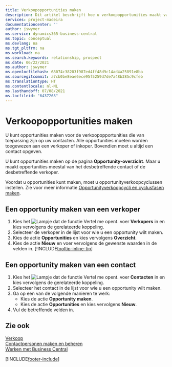 ```yaml
---
title: Verkoopopportunities maken
description: Dit artikel beschrijft hoe u verkoopopportunities maakt vanuit een verkoper of contact in Business Central.
services: project-madeira
documentationcenter: ''
author: jswymer
ms.service: dynamics365-business-central
ms.topic: conceptual
ms.devlang: na
ms.tgt_pltfrm: na
ms.workload: na
ms.search.keywords: relationship, prospect
ms.date: 06/22/2021
ms.author: jswymer
ms.openlocfilehash: 68074c38203f987ed4ff48d9c14ad4a25891e8ba
ms.sourcegitcommit: a7cb0be8eae6ece95f5259d7de7a48b385c9cfeb
ms.translationtype: HT
ms.contentlocale: nl-NL
ms.lasthandoff: 07/08/2021
ms.locfileid: "6437263"
---
```

# <a name="create-sales-opportunities"></a>Verkoopopportunities maken
U kunt opportunities maken voor de verkoopopportunities die van toepassing zijn op uw contacten. Alle opportunities moeten worden toegewezen aan een verkoper of inkoper. Bovendien moet u altijd een contact opgeven.

U kunt opportunities maken op de pagina **Opportunity-overzicht**. Maar u maakt opportunities meestal van het desbetreffende contact of de desbetreffende verkoper.

Voordat u opportunities kunt maken, moet u opportunityverkoopcyclussen instellen. Zie voor meer informatie [Opportunityverkoopcycli en cyclusfasen maken](marketing-how-setup-opportunity-sales-cycles-stages.md).

## <a name="to-create-an-opportunity-from-a-salesperson"></a>Een opportunity maken van een verkoper
1. Kies het ![Lampje dat de functie Vertel me opent.](media/ui-search/search_small.png "Vertel me wat u wilt doen") voer **Verkopers** in en kies vervolgens de gerelateerde koppeling.
2. Selecteer de verkoper in de lijst voor wie u een opportunity wilt maken.
3. Kies de actie **Opportunities** en kies vervolgens **Overzicht**.
4. Kies de actie **Nieuw** en voer vervolgens de gewenste waarden in de velden in. [!INCLUDE[tooltip-inline-tip](includes/tooltip-inline-tip_md.md)]  



## <a name="to-create-an-opportunity-from-a-contact"></a>Een opportunity maken van een contact
1. Kies het ![Lampje dat de functie Vertel me opent.](media/ui-search/search_small.png "Vertel me wat u wilt doen") voer **Contacten** in en kies vervolgens de gerelateerde koppeling.
2. Selecteer het contact in de lijst voor wie u een opportunity wilt maken.
3. Ga op een van de volgende manieren te werk:
   * Kies de actie **Opportunity maken**.
   * Kies de actie **Opportunities** en kies vervolgens **Nieuw**.
4. Vul de betreffende velden in.

## <a name="see-also"></a>Zie ook
[Verkoop](sales-manage-sales.md)  
[Contactpersonen maken en beheren](marketing-contacts.md)  
[Werken met Business Central](ui-work-product.md)


[!INCLUDE[footer-include](includes/footer-banner.md)]